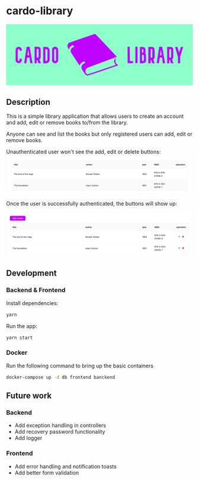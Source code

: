 # cardo-library
![img.png](assets/logo.png)
## Description

This is a simple library application that allows users to create an account and add, edit or remove books to/from the 
library.

Anyone can see and list the books but only registered users can add, edit or remove books.

Unauthenticated user won't see the add, edit or delete buttons:
![img.png](assets/unauthenticated.png)

Once the user is successfully authenticated, the buttons will show up:

![img.png](assets/authenticated.png)

## Development

### Backend & Frontend

Install dependencies:
```bash
yarn
```

Run the app:
```bash
yarn start
```

### Docker

Run the following command to bring up the basic containers

```bash
docker-compose up -d db frontend banckend
```

## Future work

### Backend

- Add exception handling in controllers
- Add recovery password functionality
- Add logger

### Frontend

- Add error handling and notification toasts
- Add better form validation
